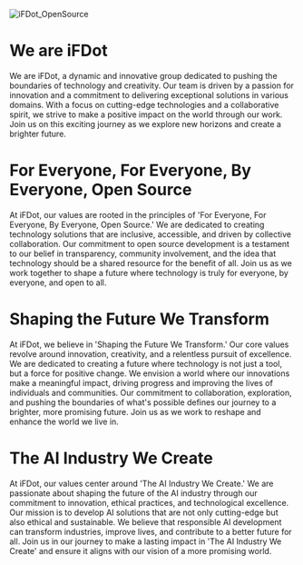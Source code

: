 ![iFDot_OpenSource](https://github.com/iFDot/.github/assets/133370084/d96f58a1-6ec5-4afc-bd37-4caaa0e0a62b)

# We are iFDot

We are iFDot, a dynamic and innovative group dedicated to pushing the boundaries of technology and creativity. Our team is driven by a passion for innovation and a commitment to delivering exceptional solutions in various domains. With a focus on cutting-edge technologies and a collaborative spirit, we strive to make a positive impact on the world through our work. Join us on this exciting journey as we explore new horizons and create a brighter future.

# For Everyone, For Everyone, By Everyone, Open Source

At iFDot, our values are rooted in the principles of 'For Everyone, For Everyone, By Everyone, Open Source.' We are dedicated to creating technology solutions that are inclusive, accessible, and driven by collective collaboration. Our commitment to open source development is a testament to our belief in transparency, community involvement, and the idea that technology should be a shared resource for the benefit of all. Join us as we work together to shape a future where technology is truly for everyone, by everyone, and open to all.

# Shaping the Future We Transform

At iFDot, we believe in 'Shaping the Future We Transform.' Our core values revolve around innovation, creativity, and a relentless pursuit of excellence. We are dedicated to creating a future where technology is not just a tool, but a force for positive change. We envision a world where our innovations make a meaningful impact, driving progress and improving the lives of individuals and communities. Our commitment to collaboration, exploration, and pushing the boundaries of what's possible defines our journey to a brighter, more promising future. Join us as we work to reshape and enhance the world we live in.

# The AI Industry We Create

At iFDot, our values center around 'The AI Industry We Create.' We are passionate about shaping the future of the AI industry through our commitment to innovation, ethical practices, and technological excellence. Our mission is to develop AI solutions that are not only cutting-edge but also ethical and sustainable. We believe that responsible AI development can transform industries, improve lives, and contribute to a better future for all. Join us in our journey to make a lasting impact in 'The AI Industry We Create' and ensure it aligns with our vision of a more promising world.

